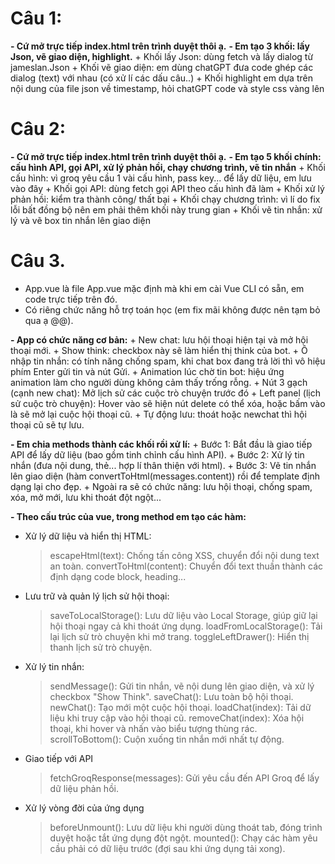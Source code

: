 # Câu 1:
**- Cứ mở trực tiếp index.html trên trình duyệt thôi ạ.**
**- Em tạo 3 khối: lấy Json, vẽ giao diện, highlight.**
    + Khối lấy Json: dùng fetch và lấy dialog từ jameslan.Json
    + Khối vẽ giao diện: em dùng chatGPT đưa code ghép các dialog (text) với nhau (có xử lí các dấu câu..)
    + Khối highlight em dựa trên nội dung của file json về timestamp, hỏi chatGPT code và style css vàng lên 

# Câu 2:
**- Cứ mở trực tiếp index.html trên trình duyệt thôi ạ.**
**- Em tạo 5 khối chính: cấu hình API, gọi API, xử lý phản hồi, chạy chương trình, vẽ tin nhắn**
    + Khối cấu hình: vì groq yêu cầu 1 vài cấu hình, pass key... để lấy dữ liệu, em lưu vào đây
    + Khối gọi API: dùng fetch gọi API theo cấu hình đã làm
    + Khối xử lý phản hồi: kiểm tra thành công/ thất bại
    + Khối chạy chương trình: vì lí do fix lỗi bất đồng bộ nên em phải thêm khối này trung gian
    + Khối vẽ tin nhắn: xử lý và vẽ box tin nhắn lên giao diện

# Câu 3.
- App.vue là file App.vue mặc định mà khi em cài Vue CLI có sẵn, em code trực tiếp trên đó.
- Có riêng chức năng hỗ trợ toán học (em fix mãi không được nên tạm bỏ qua ạ @@).

**- App có chức năng cơ bản:**
    + New chat: lưu hội thoại hiện tại và mở hội thoại mới.
    + Show think: checkbox này sẽ làm hiển thị think của bot.
    + Ô nhập tin nhắn: có tính năng chống spam, khi chat box đang trả lời thì vô hiệu phím Enter gửi tin và nút Gửi.
    + Animation lúc chờ tin bot: hiệu ứng animation làm cho người dùng không cảm thấy trống rỗng.
    + Nút 3 gạch (cạnh new chat): Mở lịch sử các cuộc trò chuyện trước đó
    + Left panel (lịch sử cuộc trò chuyện): Hover vào sẽ hiện nút delete có thể xóa, hoặc bấm vào là sẽ mở lại cuộc hội thoại cũ.
    + Tự động lưu: thoát hoặc newchat thì hội thoại cũ sẽ tự lưu.

**- Em chia methods thành các khối rồi xử lí:**
    + Bước 1: Bắt đầu là giao tiếp API để lấy dữ liệu (bao gồm tinh chỉnh cấu hình API).
    + Bước 2: Xử lý tin nhắn (đưa nội dung, thẻ... hợp lí thân thiện với html).
    + Bước 3: Vẽ tin nhắn lên giao diện (hàm convertToHtml(messages.content)) rồi để template định dạng lại cho đẹp.
    + Ngoài ra sẽ có chức năng: lưu hội thoại, chống spam, xóa, mở mới, lưu khi thoát đột ngột...

**- Theo cấu trúc của vue, trong method em tạo các hàm:**
+ Xử lý dữ liệu và hiển thị HTML:
    > escapeHtml(text): Chống tấn công XSS, chuyển đổi nội dung text an toàn.
    > convertToHtml(content): Chuyển đổi text thuần thành các định dạng code block, heading...

+ Lưu trữ và quản lý lịch sử hội thoại:
    > saveToLocalStorage(): Lưu dữ liệu vào Local Storage, giúp giữ lại hội thoại ngay cả khi thoát ứng dụng.
    > loadFromLocalStorage(): Tải lại lịch sử trò chuyện khi mở trang.
    > toggleLeftDrawer(): Hiển thị thanh lịch sử trò chuyện.

+ Xử lý tin nhắn:
    > sendMessage(): Gửi tin nhắn, vẽ nội dung lên giao diện, và xử lý checkbox "Show Think".
    > saveChat(): Lưu toàn bộ hội thoại.
    > newChat(): Tạo mới một cuộc hội thoại.
    > loadChat(index): Tải dữ liệu khi truy cập vào hội thoại cũ.
    > removeChat(index): Xóa hội thoại, khi hover và nhấn vào biểu tượng thùng rác.
    > scrollToBottom(): Cuộn xuống tin nhắn mới nhất tự động.

+ Giao tiếp với API
    > fetchGroqResponse(messages): Gửi yêu cầu đến API Groq để lấy dữ liệu phản hồi.

+ Xử lý vòng đời của ứng dụng
    > beforeUnmount(): Lưu dữ liệu khi người dùng thoát tab, đóng trình duyệt hoặc tắt ứng dụng đột ngột.
    > mounted(): Chạy các hàm yêu cầu phải có dữ liệu trước (đợi sau khi ứng dụng tải xong).
